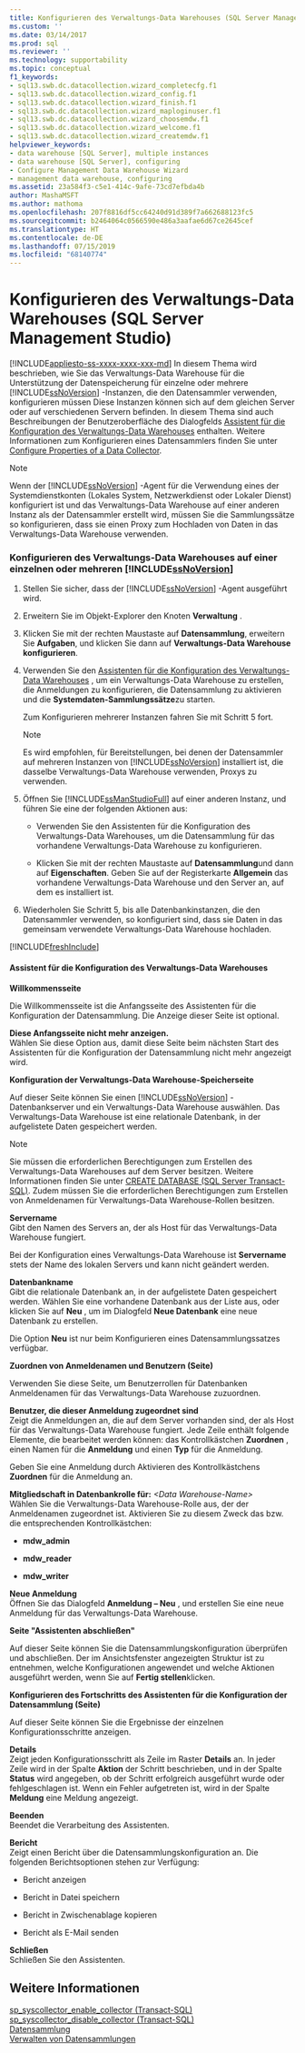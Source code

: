 ```yaml
---
title: Konfigurieren des Verwaltungs-Data Warehouses (SQL Server Management Studio) | Microsoft Dokumentation
ms.custom: ''
ms.date: 03/14/2017
ms.prod: sql
ms.reviewer: ''
ms.technology: supportability
ms.topic: conceptual
f1_keywords:
- sql13.swb.dc.datacollection.wizard_completecfg.f1
- sql13.swb.dc.datacollection.wizard_config.f1
- sql13.swb.dc.datacollection.wizard_finish.f1
- sql13.swb.dc.datacollection.wizard_maploginuser.f1
- sql13.swb.dc.datacollection.wizard_choosemdw.f1
- sql13.swb.dc.datacollection.wizard_welcome.f1
- sql13.swb.dc.datacollection.wizard_createmdw.f1
helpviewer_keywords:
- data warehouse [SQL Server], multiple instances
- data warehouse [SQL Server], configuring
- Configure Management Data Warehouse Wizard
- management data warehouse, configuring
ms.assetid: 23a584f3-c5e1-414c-9afe-73cd7efbda4b
author: MashaMSFT
ms.author: mathoma
ms.openlocfilehash: 207f8816df5cc64240d91d389f7a662688123fc5
ms.sourcegitcommit: b2464064c0566590e486a3aafae6d67ce2645cef
ms.translationtype: HT
ms.contentlocale: de-DE
ms.lasthandoff: 07/15/2019
ms.locfileid: "68140774"
---
```

# <a name="configure-the-management-data-warehouse-sql-server-management-studio"></a>Konfigurieren des Verwaltungs-Data Warehouses (SQL Server Management Studio)
[!INCLUDE[appliesto-ss-xxxx-xxxx-xxx-md](../../includes/appliesto-ss-xxxx-xxxx-xxx-md.md)]
  In diesem Thema wird beschrieben, wie Sie das Verwaltungs-Data Warehouse für die Unterstützung der Datenspeicherung für einzelne oder mehrere [!INCLUDE[ssNoVersion](../../includes/ssnoversion-md.md)] -Instanzen, die den Datensammler verwenden, konfigurieren müssen Diese Instanzen können sich auf dem gleichen Server oder auf verschiedenen Servern befinden. In diesem Thema sind auch Beschreibungen der Benutzeroberfläche des Dialogfelds [Assistent für die Konfiguration des Verwaltungs-Data Warehouses](#Wizard) enthalten. Weitere Informationen zum Konfigurieren eines Datensammlers finden Sie unter [Configure Properties of a Data Collector](../../relational-databases/data-collection/configure-properties-of-a-data-collector.md).  
  
> [!NOTE]  
>  Wenn der [!INCLUDE[ssNoVersion](../../includes/ssnoversion-md.md)] -Agent für die Verwendung eines der Systemdienstkonten (Lokales System, Netzwerkdienst oder Lokaler Dienst) konfiguriert ist und das Verwaltungs-Data Warehouse auf einer anderen Instanz als der Datensammler erstellt wird, müssen Sie die Sammlungssätze so konfigurieren, dass sie einen Proxy zum Hochladen von Daten in das Verwaltungs-Data Warehouse verwenden.  
  
### <a name="configure-the-management-data-warehouse-on-a-single-instance-or-multiple-instances-of-includessnoversionincludesssnoversion-mdmd"></a>Konfigurieren des Verwaltungs-Data Warehouses auf einer einzelnen oder mehreren [!INCLUDE[ssNoVersion](../../includes/ssnoversion-md.md)]  
  
1.  Stellen Sie sicher, dass der [!INCLUDE[ssNoVersion](../../includes/ssnoversion-md.md)] -Agent ausgeführt wird.  
  
2.  Erweitern Sie im Objekt-Explorer den Knoten **Verwaltung** .  
  
3.  Klicken Sie mit der rechten Maustaste auf **Datensammlung**, erweitern Sie **Aufgaben**, und klicken Sie dann auf **Verwaltungs-Data Warehouse konfigurieren**.  
  
4.  Verwenden Sie den [Assistenten für die Konfiguration des Verwaltungs-Data Warehouses](#Wizard) , um ein Verwaltungs-Data Warehouse zu erstellen, die Anmeldungen zu konfigurieren, die Datensammlung zu aktivieren und die **Systemdaten-Sammlungssätze**zu starten.  
  
     Zum Konfigurieren mehrerer Instanzen fahren Sie mit Schritt 5 fort.  
  
    > [!NOTE]  
    >  Es wird empfohlen, für Bereitstellungen, bei denen der Datensammler auf mehreren Instanzen von [!INCLUDE[ssNoVersion](../../includes/ssnoversion-md.md)] installiert ist, die dasselbe Verwaltungs-Data Warehouse verwenden, Proxys zu verwenden.  
  
5.  Öffnen Sie [!INCLUDE[ssManStudioFull](../../includes/ssmanstudiofull-md.md)] auf einer anderen Instanz, und führen Sie eine der folgenden Aktionen aus:  
  
    -   Verwenden Sie den Assistenten für die Konfiguration des Verwaltungs-Data Warehouses, um die Datensammlung für das vorhandene Verwaltungs-Data Warehouse zu konfigurieren.  
  
    -   Klicken Sie mit der rechten Maustaste auf **Datensammlung**und dann auf **Eigenschaften**. Geben Sie auf der Registerkarte **Allgemein** das vorhandene Verwaltungs-Data Warehouse und den Server an, auf dem es installiert ist.  
  
6.  Wiederholen Sie Schritt 5, bis alle Datenbankinstanzen, die den Datensammler verwenden, so konfiguriert sind, dass sie Daten in das gemeinsam verwendete Verwaltungs-Data Warehouse hochladen.  

[!INCLUDE[freshInclude](../../includes/paragraph-content/fresh-note-steps-feedback.md)]

####  <a name="Wizard"></a> Assistent für die Konfiguration des Verwaltungs-Data Warehouses  
 **Willkommensseite**  
  
 Die Willkommensseite ist die Anfangsseite des Assistenten für die Konfiguration der Datensammlung. Die Anzeige dieser Seite ist optional.  
  
 **Diese Anfangsseite nicht mehr anzeigen.**  
 Wählen Sie diese Option aus, damit diese Seite beim nächsten Start des Assistenten für die Konfiguration der Datensammlung nicht mehr angezeigt wird.  
  
 **Konfiguration der Verwaltungs-Data Warehouse-Speicherseite**  
  
 Auf dieser Seite können Sie einen [!INCLUDE[ssNoVersion](../../includes/ssnoversion-md.md)] -Datenbankserver und ein Verwaltungs-Data Warehouse auswählen. Das Verwaltungs-Data Warehouse ist eine relationale Datenbank, in der aufgelistete Daten gespeichert werden.  
  
> [!NOTE]  
>  Sie müssen die erforderlichen Berechtigungen zum Erstellen des Verwaltungs-Data Warehouses auf dem Server besitzen. Weitere Informationen finden Sie unter [CREATE DATABASE &#40;SQL Server Transact-SQL&#41;](../../t-sql/statements/create-database-sql-server-transact-sql.md). Zudem müssen Sie die erforderlichen Berechtigungen zum Erstellen von Anmeldenamen für Verwaltungs-Data Warehouse-Rollen besitzen.  
  
 **Servername**  
 Gibt den Namen des Servers an, der als Host für das Verwaltungs-Data Warehouse fungiert.  
  
 Bei der Konfiguration eines Verwaltungs-Data Warehouse ist **Servername** stets der Name des lokalen Servers und kann nicht geändert werden.  
  
 **Datenbankname**  
 Gibt die relationale Datenbank an, in der aufgelistete Daten gespeichert werden. Wählen Sie eine vorhandene Datenbank aus der Liste aus, oder klicken Sie auf **Neu** , um im Dialogfeld **Neue Datenbank** eine neue Datenbank zu erstellen.  
  
 Die Option **Neu** ist nur beim Konfigurieren eines Datensammlungssatzes verfügbar.  
  
 **Zuordnen von Anmeldenamen und Benutzern (Seite)**  
  
 Verwenden Sie diese Seite, um Benutzerrollen für Datenbanken Anmeldenamen für das Verwaltungs-Data Warehouse zuzuordnen.  
  
 **Benutzer, die dieser Anmeldung zugeordnet sind**  
 Zeigt die Anmeldungen an, die auf dem Server vorhanden sind, der als Host für das Verwaltungs-Data Warehouse fungiert. Jede Zeile enthält folgende Elemente, die bearbeitet werden können: das Kontrollkästchen **Zuordnen** , einen Namen für die **Anmeldung** und einen **Typ** für die Anmeldung.  
  
 Geben Sie eine Anmeldung durch Aktivieren des Kontrollkästchens **Zuordnen** für die Anmeldung an.  
  
 **Mitgliedschaft in Datenbankrolle für:**  *\<Data Warehouse-Name>*  
 Wählen Sie die Verwaltungs-Data Warehouse-Rolle aus, der der Anmeldenamen zugeordnet ist. Aktivieren Sie zu diesem Zweck das bzw. die entsprechenden Kontrollkästchen:  
  
-   **mdw_admin**  
  
-   **mdw_reader**  
  
-   **mdw_writer**  
  
 **Neue Anmeldung**  
 Öffnen Sie das Dialogfeld **Anmeldung – Neu** , und erstellen Sie eine neue Anmeldung für das Verwaltungs-Data Warehouse.  
  
 **Seite "Assistenten abschließen"**  
  
 Auf dieser Seite können Sie die Datensammlungskonfiguration überprüfen und abschließen. Der im Ansichtsfenster angezeigten Struktur ist zu entnehmen, welche Konfigurationen angewendet und welche Aktionen ausgeführt werden, wenn Sie auf **Fertig stellen**klicken.  
  
 **Konfigurieren des Fortschritts des Assistenten für die Konfiguration der Datensammlung (Seite)**  
  
 Auf dieser Seite können Sie die Ergebnisse der einzelnen Konfigurationsschritte anzeigen.  
  
 **Details**  
 Zeigt jeden Konfigurationsschritt als Zeile im Raster **Details** an. In jeder Zeile wird in der Spalte **Aktion** der Schritt beschrieben, und in der Spalte **Status** wird angegeben, ob der Schritt erfolgreich ausgeführt wurde oder fehlgeschlagen ist. Wenn ein Fehler aufgetreten ist, wird in der Spalte **Meldung** eine Meldung angezeigt.  
  
 **Beenden**  
 Beendet die Verarbeitung des Assistenten.  
  
 **Bericht**  
 Zeigt einen Bericht über die Datensammlungskonfiguration an. Die folgenden Berichtsoptionen stehen zur Verfügung:  
  
-   Bericht anzeigen  
  
-   Bericht in Datei speichern  
  
-   Bericht in Zwischenablage kopieren  
  
-   Bericht als E-Mail senden  
  
 **Schließen**  
 Schließen Sie den Assistenten.  
  
## <a name="see-also"></a>Weitere Informationen  
 [sp_syscollector_enable_collector &#40;Transact-SQL&#41;](../../relational-databases/system-stored-procedures/sp-syscollector-enable-collector-transact-sql.md)   
 [sp_syscollector_disable_collector &#40;Transact-SQL&#41;](../../relational-databases/system-stored-procedures/sp-syscollector-disable-collector-transact-sql.md)   
 [Datensammlung](../../relational-databases/data-collection/data-collection.md)   
 [Verwalten von Datensammlungen](../../relational-databases/data-collection/manage-data-collection.md)  
  
  
